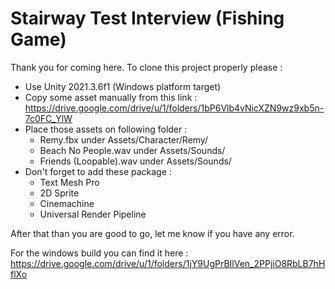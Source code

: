 # Stairway Test Interview (Fishing Game)

Thank you for coming here. To clone this project properly please :
 - Use Unity 2021.3.6f1 (Windows platform target)
 - Copy some asset manually from this link : https://drive.google.com/drive/u/1/folders/1bP6Vlb4vNicXZN9wz9xb5n-7c0FC_YlW
 - Place those assets on following folder : 
    - Remy.fbx under Assets/Character/Remy/
    - Beach No People.wav under Assets/Sounds/
    - Friends (Loopable).wav under Assets/Sounds/
- Don't forget to add these package :
    - Text Mesh Pro
    - 2D Sprite
    - Cinemachine
    - Universal Render Pipeline

After that than you are good to go, let me know if you have any error.

For the windows build you can find it here :  https://drive.google.com/drive/u/1/folders/1jY9UgPrBIlVen_2PPjiO8RbLB7hHflXo

